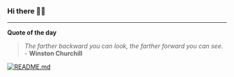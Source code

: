 ### Hi there 👋🏻


---

**Quote of the day**

> *The farther backward you can look, the farther forward you can see.* - **Winston Churchill** 

[![README.md](https://github.com/marcolovazzano/marcolovazzano/actions/workflows/readme.yml/badge.svg?branch=main)](https://github.com/marcolovazzano/marcolovazzano/actions/workflows/readme.yml)

